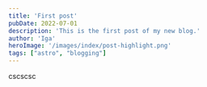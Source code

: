 ```yaml
---
title: 'First post'
pubDate: 2022-07-01
description: 'This is the first post of my new blog.'
author: 'Iga'
heroImage: '/images/index/post-highlight.png'
tags: ["astro", "blogging"]
---
```



cscscsc